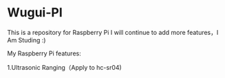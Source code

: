 # Wugui-PI
 This is a repository for Raspberry Pi
 I will continue to add more features，I Am Studing :)
 
My Raspberry Pi features:

1.Ultrasonic Ranging（Apply to hc-sr04)

